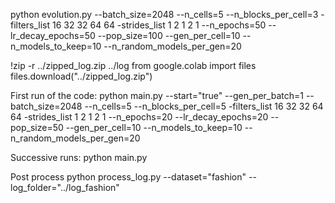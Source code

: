 python evolution.py --batch_size=2048 --n_cells=5 --n_blocks_per_cell=3 -filters_list 16 32 32 64 64 -strides_list 1 2 1 2 1 --n_epochs=50 --lr_decay_epochs=50 --pop_size=100 --gen_per_cell=10 --n_models_to_keep=10 --n_random_models_per_gen=20

!zip -r ../zipped_log.zip ../log
from google.colab import files
files.download("../zipped_log.zip")

First run of the code:
python main.py --start="true" --gen_per_batch=1 --batch_size=2048 --n_cells=5 --n_blocks_per_cell=5 -filters_list 16 32 32 64 64 -strides_list 1 2 1 2 1 --n_epochs=20 --lr_decay_epochs=20 --pop_size=50 --gen_per_cell=10 --n_models_to_keep=10 --n_random_models_per_gen=20

Successive runs:
python main.py

Post process
python process_log.py --dataset="fashion" --log_folder="../log_fashion"
